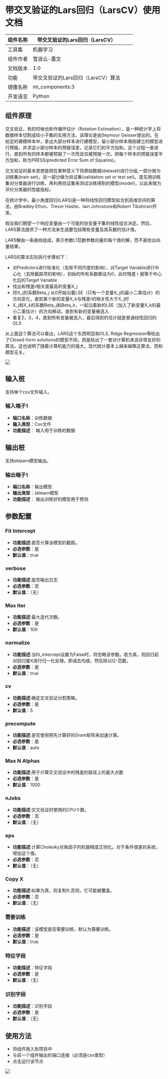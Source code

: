 # 带交叉验证的Lars回归（LarsCV）使用文档
| 组件名称 | 带交叉验证的Lars回归（LarsCV）|  |  |
| --- | --- | --- | --- |
| 工具集 | 机器学习 |  |  |
| 组件作者 | 雪浪云-墨文 |  |  |
| 文档版本 | 1.0 |  |  |
| 功能 | 带交叉验证的Lars回归（LarsCV）算法|  |  |
| 镜像名称 | ml_components:3 |  |  |
| 开发语言 | Python |  |  |

## 组件原理
交叉验证，有的时候也称作循环估计（Rotation Estimation），是一种统计学上将数据样本切割成较小子集的实用方法，该理论是由Seymour Geisser提出的。在给定的建模样本中，拿出大部分样本进行建模型，留小部分样本用刚建立的模型进行预报，并求这小部分样本的预报误差，记录它们的平方加和。这个过程一直进行，直到所有的样本都被预报了一次而且仅被预报一次。把每个样本的预报误差平方加和，称为PRESS(predicted Error Sum of Squares)。

交叉验证的基本思想是把在某种意义下将原始数据(dataset)进行分组,一部分做为训练集(train set)，另一部分做为验证集(validation set or test set)。首先用训练集对分类器进行训练，再利用验证集来测试训练得到的模型(model)，以此来做为评价分类器的性能指标。

在统计学中，最小角度回归(LARS)是一种将线性回归模型拟合到高维空间的算法，由Bradley Efron、Trevor Hastie、Iain Johnstone和Robert Tibshirani开发。

假设我们期望一个响应变量由一个可能的协变量子集的线性组合决定。然后，LARS算法提供了一种方法来生成要包括哪些变量及其系数的估计值。

LARS解由一条曲线组成，表示参数L1范数参数向量的每个值的解，而不是给出向量结果。

LARS的算法实际执行步骤如下：

- 对Predictors进行标准化（去除不同尺度的影响），对Target Variable进行中心化（去除截距项的影响），初始的所有系数都设为0，此时残差 r 就等于中心化后的Target Variable
- 找出和残差r相关度最高的变量X_j
- 将X_j的系数Beta_j 从0开始沿着LSE（只有一个变量X_j的最小二乘估计）的方向变化，直到某个新的变量X_k与残差r的相关性大于X_j时
-  X_j和X_k的系数Beta_j和Beta_k，一起沿着新的LSE（加入了新变量X_k的最小二乘估计）的方向移动，直到有新的变量被选入
- 重复2，3，4，直到所有变量被选入，最后得到的估计就是普通线性回归的OLS

从上面这个算法可以看出，LARS这个东西明显和OLS, Ridge Regression等给出了Closed-form solutions的模型不同，而是给出了一套对计算机来说非常友好的算法。这也说明了随着计算机能力的强大，现代统计基本上越来越靠近算法，而和模型无关。

![](./img/Lars回归1.png)
## 输入桩
支持单个csv文件输入。
### 输入端子1

- **端口名称**：训练数据
- **输入类型**：Csv文件
- **功能描述**： 输入用于训练的数据
## 输出桩
支持sklearn模型输出。
### 输出端子1

- **端口名称**：输出模型
- **输出类型**：sklearn模型
- **功能描述**： 输出训练好的模型用于预测
## 参数配置
### Fit Intercept

- **功能描述**:是否计算该模型的截距。
- **必选参数**：是
- **默认值**：true
### verbose

- **功能描述**:是否输出日志
- **必选参数**：否
- **默认值**：（无）
### Max Iter

- **功能描述**:最大迭代次数。
- **必选参数**：是
- **默认值**：100
### normalize

- **功能描述**:当fit_intercept设置为False时，将忽略该参数。若为真，则回归前对回归量X进行归一化处理，即减去均值，然后除以l2-范数。
- **必选参数**：是
- **默认值**：true
### cv

- **功能描述**:确定交叉验证分割策略。
- **必选参数**：是
- **默认值**：5
### precompute

- **功能描述**:是否使用预先计算好的Gram矩阵来加速计算。
- **必选参数**：是
- **默认值**：auto
### Max N Alphas

- **功能描述**:用于计算交叉验证中的残差的路径上的最大点数
- **必选参数**：是
- **默认值**：1000
### nJobs

- **功能描述**:交叉验证时使用的CPU个数。
- **必选参数**：否
- **默认值**：（无）
### eps

- **功能描述**:计算Cholesky对角因子的机器精度正则化。对于条件很差的系统，增加这个值。
- **必选参数**：否
- **默认值**：（无）
### Copy X

- **功能描述**:如果为真，则复制X;否则，它可能被覆盖。
- **必选参数**：否
- **默认值**：（无）
### 需要训练

- **功能描述**：该模型是否需要训练，默认为需要训练。
- **必选参数**：是
- **默认值**：true
### 特征字段

- **功能描述**：特征字段
- **必选参数**：是
- **默认值**：（无）
### 识别字段

- **功能描述**：识别字段
- **必选参数**：是
- **默认值**：（无）
## 使用方法
- 将组件拖入到项目中
- 与前一个组件输出的端口连接（必须是csv类型）
- 点击运行该节点


![](./img/带交叉验证的Lars回归1.png)



